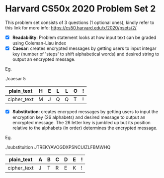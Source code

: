# Harvard CS50x 2020 Problem Set 2

This problem set consists of 3 questions (1 optional ones), kindly refer to this link for more info: https://cs50.harvard.edu/x/2020/psets/2/

- [x] **Readability**: Problem statement looks at how input text can be graded using Coleman-Liau index
- [x] **Caesar**: creates encrypted messages by getting users to input integar key (number of 'steps' to shift alphabetical words) and desired string to output an encrypted message.  

Eg. 

./caesar 5 

| plain_text | H | E | L | L | O | ! |
|------------|---|---|---|---|---|---|
| cipher_text| M | J | Q | Q | T | ! |



- [x] **Substitution**: creates encryped messages by getting users to input the encryption key (26 alphabets) and desired message to output an encrypted message. The 26 letter key is jumbled up but its position relative to the alphabets (in order) determines the encrypted message. 

Eg.

./substituition JTREKYAVOGDXPSNCUIZLFBMWHQ

| plain_text | A | B | C | D | E | ! |
|------------|---|---|---|---|---|---|
| cipher_text| J | T | R | E | K | ! |

